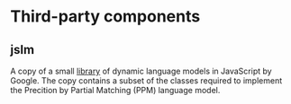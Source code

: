 # Third-party components

## jslm

A copy of a small
[library](https://github.com/google-research/google-research/tree/master/jslm)
of dynamic language models in JavaScript by Google.  The copy contains a subset
of the classes required to implement the Precition by Partial Matching (PPM)
language model.
